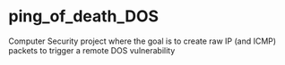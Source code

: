# ping_of_death_DOS
Computer Security project where the goal is to create raw IP (and ICMP) packets to trigger a remote DOS vulnerability 
